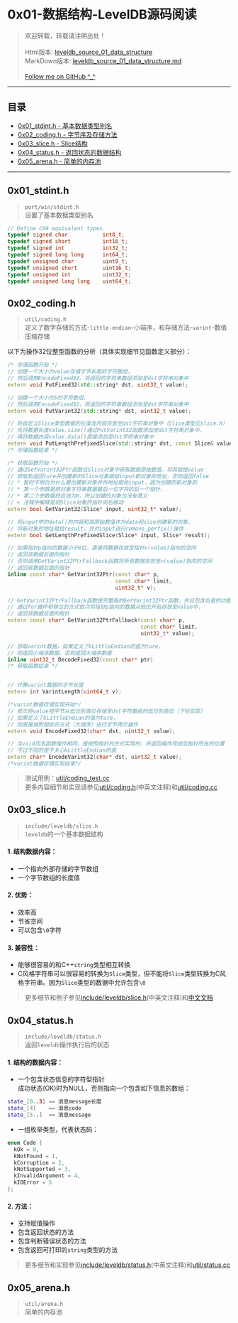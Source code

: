 # 0x01-数据结构-LevelDB源码阅读

> 欢迎转载，转载请注明出处！<br><br>
> Html版本: [leveldb\_source\_01\_data\_structure](http://kevins.pro/blog/leveldb_source_01_data_structure/)<br>
> MarkDown版本: [leveldb\_source\_01\_data\_structure.md](http://github.com/KevinsBobo/KevinsBobo.github.io/blob/master/article/leveldb_source_01_data_structure.md)<br><br>
> [Follow me on GitHub ^\_^](http://github.com/KevinsBobo/)

---

## 目录

+ [0x01\_stdint.h - 基本数据类型别名](#0x01_stdinth)
+ [0x02\_coding.h - 字节序及存储方法](#0x02_codingh)
+ [0x03\_slice.h - Slice结构](#0x03_sliceh)
+ [0x04\_status.h - 返回状态的数据结构](#0x04_statush)
+ [0x05\_arena.h - 简单的内存池](#0x05_arenah)

---
<span id="0x01_stdinth"></span>

## 0x01\_stdint.h

> `port/win/stdint.h`<br>
> 设置了基本数据类型别名

```cpp
// Define C99 equivalent types.
typedef signed char           int8_t;
typedef signed short          int16_t;
typedef signed int            int32_t;
typedef signed long long      int64_t;
typedef unsigned char         uint8_t;
typedef unsigned short        uint16_t;
typedef unsigned int          uint32_t;
typedef unsigned long long    uint64_t;
```

<span id="0x02_codingh"></span>

## 0x02\_coding.h

> `util/coding.h`<br>
> 定义了数字存储的方式-`little-endian`-小端序，和存储方法-`varint`-数值压缩存储

以下为操作32位整型函数的分析（具体实现细节见函数定义部分）：

```cpp
/* 存储函数开始 */
// 创建一个大小为value存储字节长度的字符数组，
// 然后调用EncodeFixed32，将返回的字符串数组添加至dst字符串对象中
extern void PutFixed32(std::string* dst, uint32_t value);

// 创建一个大小为5的字符数组，
// 然后调用EncodeFixed32，将返回的字符串数组添加至dst字符串对象中
extern void PutVarint32(std::string* dst, uint32_t value);

// 将自定义Slice类型数据的长度及内容存放至dst字符串对象中（Slice类型见slice.h）
// 先将数据长度value.size()通过PutVarint32函数添加至dst字符串对象中，
// 再将数据内容value.data()直接添加至dst字符串对象中
extern void PutLengthPrefixedSlice(std::string* dst, const Slice& value);
/* 存储函数结束 */

/* 获取函数开始 */
// 通过GetVarint32Ptr函数在Slice对象中获取数据原始数值，将其赋给value
// 获取到返回ture并创建新的Slice对象赋给input新对象的地址，否则返回false
// * 暂时不明白为什么要创建新对象并将地址赋给input，因为创建的新对象的
// * 第一个参数是原对象字符串数据最后一位字符的后一个指针，
// * 第二个参数最终应该为0，所以创建的对象也没有意义
// + 注释中解释是将Slice对象的指针向后移动
extern bool GetVarint32(Slice* input, uint32_t* value);

// 将input中的data()的内容和其原始数值作为data和size创建新的对象，
// 将新对象的地址赋给result，并对input进行remove_perfix()操作
extern bool GetLengthPrefixedSlice(Slice* input, Slice* result);

// 如果指针p指向的数据小于8位，直接将数据存放至指针v(value)指向的空间
// 返回该数据后面的指针
// 否则调用GetVarint32PtrFallback函数将所有数据存放至v(value)指向的空间
// 返回该数据后面的指针
inline const char* GetVarint32Ptr(const char* p,
                                  const char* limit,
                                  uint32_t* v);

// GetVarint32PtrFallback函数是完整版的GetVarint32Ptr函数，并且包含后者的功能
// 通过for循环和移位的方式依次将指针p指向的数据从低位开始存放至value中，
// 返回该数据后面的指针
extern const char* GetVarint32PtrFallback(const char* p,
                                          const char* limit,
                                          uint32_t* value);

// 获取varint数据，如果定义了kLittleEndian的值为ture，
// 则返回小端序数据，否则返回大端序数据
inline uint32_t DecodeFixed32(const char* ptr)
/* 获取函数结束 */


// 计算varint数据的字节长度
extern int VarintLength(uint64_t v);

/*varint数据存储实现开始*/
// 依次将value按字节从低位到高位存储至dst字符数组的低位到高位（下标实现）
// 如果定义了kLittleEndian的值为ture，
// 则直接按照相反的方式（大端序）进行字节拷贝操作
extern void EncodeFixed32(char* dst, uint32_t value);

// 与void同名函数操作相同，是按照指针的方式实现的，并返回操作完成后指针所在的位置
// 不过不同的是不关心kLittleEndian的值
extern char* EncodeVarint32(char* dst, uint32_t value);
/*varint数据存储实现结束*/
```

> 测试用例：[util/coding\_test.cc](https://github.com/KevinsBobo/leveldb/blob/master/util/coding_test.cc)<br>
> 更多内容细节和实现请参见[util/coding.h](https://github.com/KevinsBobo/leveldb/blob/master/util/coding.h)(中英文注释)和[util/coding.cc](https://github.com/KevinsBobo/leveldb/blob/master/util/coding.cc)

<span id="0x03_sliceh"></span>

## 0x03\_slice.h

> `include/leveldb/slice.h`<br>
> `leveldb`的一个基本数据结构

#### 1. 结构数据内容：

+ 一个指向外部存储的字节数组
+ 一个字节数组的长度值

#### 2. 优势：

+ 效率高
+ 节省空间
+ 可以包含`\0`字符

#### 3. 兼容性：

+ 能够很容易的和C++`string`类型相互转换
+ C风格字符串可以很容易的转换为`Slice`类型，但不能将`Slice`类型转换为C风格字符串。因为`Slice`类型的数据中允许包含`\0`

> 更多细节和例子参见[include/leveldb/slice.h](https://github.com/KevinsBobo/leveldb/blob/master/include/leveldb/slice.h)(中英文注释)和[中文文档](http://kevins.pro/blog/leveldb_chinese_doc/)

<span id="0x04_statush"></span>

## 0x04\_status.h

> `include/leveldb/status.h`<br>
> 返回`leveldb`操作执行后的状态

#### 1. 结构的数据内容：

+ 一个包含状态信息的字符型指针<br>成功状态(OK)时为NULL，否则指向一个包含如下信息的数组：

```cpp
state_[0..3] == 消息message长度
state_[4]    == 消息code
state_[5..]  == 消息message
```

+ 一组枚举类型，代表状态码：

```cpp
enum Code {
  kOk = 0,
  kNotFound = 1,
  kCorruption = 2,
  kNotSupported = 3,
  kInvalidArgument = 4,
  kIOError = 5
};
```

#### 2. 方法：

+ 支持赋值操作
+ 包含返回状态的方法
+ 包含判断错误状态的方法
+ 包含返回可打印的`string`类型的方法

> 更多细节和实现参见[include/leveldb/status.h](https://github.com/KevinsBobo/leveldb/blob/master/include/leveldb/status.h)(中英文注释)和[util/status.cc](https://github.com/KevinsBobo/leveldb/blob/master/util/status.cc)

<span id="0x05_arenah"></span>

## 0x05\_arena.h

> `util/arena.h`<br>
> 简单的内存池
